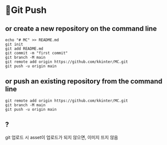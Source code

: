 # 📌Git Push

## or create a new repository on the command line

```
echo "# MC" >> README.md
git init
git add README.md
git commit -m "first commit"
git branch -M main
git remote add origin https://github.com/kkinter/MC.git
git push -u origin main
```

## or push an existing repository from the command line

```
git remote add origin https://github.com/kkinter/MC.git
git branch -M main
git push -u origin main
```





## ?

git 업로드 시 asset이 업로드가 되지 않으면, 이미지 뜨지 않음

 